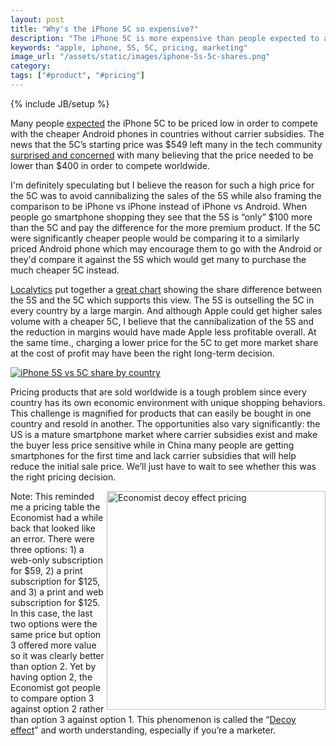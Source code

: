```yaml
---
layout: post
title: "Why's the iPhone 5C so expensive?"
description: "The iPhone 5C is more expensive than people expected to avoid cannibalizing iPhone 5S and serves as a 'Decoy effect'"
keywords: "apple, iphone, 5S, 5C, pricing, marketing"
image_url: "/assets/static/images/iphone-5s-5c-shares.png"
category:
tags: ["#product", "#pricing"]
---
```

{% include JB/setup %}
<p>Many people <a href="http://ben-evans.com/benedictevans/2013/9/5/the-price-of-the-5c" target="_blank">expected</a> the iPhone 5C to be priced low in order to compete with the cheaper Android phones in countries without carrier subsidies. The news that the 5C’s starting price was $549 left many in the tech community <a href="http://www.avc.com/a_vc/2013/09/reactions.html" target="_blank">surprised and concerned</a> with many believing that the price needed to be lower than $400 in order to compete worldwide.</p>

<p>I'm definitely speculating but I believe the reason for such a high price for the 5C was to avoid cannibalizing the sales of the 5S while also framing the comparison to be iPhone vs iPhone instead of iPhone vs Android. When people go smartphone shopping they see that the 5S is “only” $100 more than the 5C and pay the difference for the more premium product. If the 5C were significantly cheaper people would be comparing it to a similarly priced Android phone which may encourage them to go with the Android or they'd compare it against the 5S which would get many to purchase the much cheaper 5C instead.</p>

<p><a href="http://www.localytics.com" target="_blank">Localytics</a> put together a <a href="http://www.localytics.com/blog/2013/china-leads-the-pack-in-preference-for-iphone-5s-over-5c/" target="_blank">great chart</a> showing the share difference between the 5S and the 5C which supports this view. The 5S is outselling the 5C in every country by a large margin. And although Apple could get higher sales volume with a cheaper 5C, I believe that the cannibalization of the 5S and the reduction in margins would have made Apple less profitable overall. At the same time., charging a lower price for the 5C to get more market share at the cost of profit may have been the right long-term decision.</p>

<p>
	<a href="http://www.localytics.com/blog/2013/china-leads-the-pack-in-preference-for-iphone-5s-over-5c/" target="_blank">
		<img src="{{ IMG_PATH }}iphone-5s-5c-shares.png" alt="iPhone 5S vs 5C share by country" />
	</a>
</p>

<p>Pricing products that are sold worldwide is a tough problem since every country has its own economic environment with unique shopping behaviors. This challenge is magnified for products that can easily be bought in one country and resold in another. The opportunities also vary significantly: the US is a mature smartphone market where carrier subsidies exist and make the buyer less price sensitive while in China many people are getting smartphones for the first time and lack carrier subsidies that will help reduce the initial sale price. We’ll just have to wait to see whether this was the right pricing decision.</p>

<img src="{{ IMG_PATH }}economist-pricing.jpg" alt="Economist decoy effect pricing" style="float:right; width: 350px;"/>

<p>Note: This reminded me a pricing table the Economist had a while back that looked like an error. There were three options: 1) a web-only subscription for $59, 2) a print subscription for $125, and 3) a print and web subscription for $125. In this case, the last two options were the same price but option 3 offered more value so it was clearly better than option 2. Yet by having option 2, the Economist got people to compare option 3 against option 2 rather than option 3 against option 1. This phenomenon is called the “<a href="http://en.wikipedia.org/wiki/Decoy_effect" target="_blank">Decoy effect</a>” and worth understanding, especially if you’re a marketer.</p>